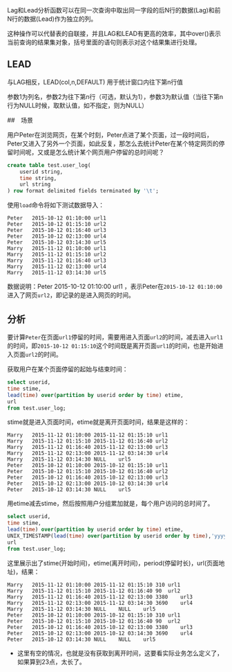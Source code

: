 Lag和Lead分析函数可以在同一次查询中取出同一字段的后N行的数据(Lag)和前N行的数据(Lead)作为独立的列。

这种操作可以代替表的自联接，并且LAG和LEAD有更高的效率，其中over()表示当前查询的结果集对象，括号里面的语句则表示对这个结果集进行处理。



## LEAD

与LAG相反，LEAD(col,n,DEFAULT) 用于统计窗口内往下第n行值

参数1为列名，参数2为往下第n行（可选，默认为1），参数3为默认值（当往下第n行为NULL时候，取默认值，如不指定，则为NULL）

##　场景

用户Peter在浏览网页，在某个时刻，Peter点进了某个页面，过一段时间后，Peter又进入了另外一个页面，如此反复，那怎么去统计Peter在某个特定网页的停留时间呢，又或是怎么统计某个网页用户停留的总时间呢？

```sql
create table test.user_log(
    userid string,
    time string,
    url string
) row format delimited fields terminated by '\t';
```

使用`load`命令将如下测试数据导入：

```
Peter	2015-10-12 01:10:00	url1
Peter	2015-10-12 01:15:10	url2
Peter	2015-10-12 01:16:40	url3
Peter	2015-10-12 02:13:00	url4
Peter	2015-10-12 03:14:30	url5
Marry	2015-11-12 01:10:00	url1
Marry	2015-11-12 01:15:10	url2
Marry	2015-11-12 01:16:40	url3
Marry	2015-11-12 02:13:00	url4
Marry	2015-11-12 03:14:30	url5
```

数据说明：Peter	2015-10-12 01:10:00	url1   ，表示Peter在`2015-10-12 01:10:00`进入了网页`url2`，即记录的是进入网页的时间。

## 分析

要计算`Peter`在页面`url1`停留的时间，需要用进入页面`url2`的时间，减去进入`url1`的时间，即`2015-10-12 01:15:10`这个时间既是离开页面`url1`的时间，也是开始进入页面`url2`的时间。

获取用户在某个页面停留的起始与结束时间：

```sql
select userid,
time stime,
lead(time) over(partition by userid order by time) etime,
url 
from test.user_log;
```

stime就是进入页面时间，etime就是离开页面时间，结果是这样的：

```
Marry	2015-11-12 01:10:00	2015-11-12 01:15:10	url1
Marry	2015-11-12 01:15:10	2015-11-12 01:16:40	url2
Marry	2015-11-12 01:16:40	2015-11-12 02:13:00	url3
Marry	2015-11-12 02:13:00	2015-11-12 03:14:30	url4
Marry	2015-11-12 03:14:30	NULL	url5
Peter	2015-10-12 01:10:00	2015-10-12 01:15:10	url1
Peter	2015-10-12 01:15:10	2015-10-12 01:16:40	url2
Peter	2015-10-12 01:16:40	2015-10-12 02:13:00	url3
Peter	2015-10-12 02:13:00	2015-10-12 03:14:30	url4
Peter	2015-10-12 03:14:30	NULL	url5
```

用etime减去stime，然后按照用户分组累加就是，每个用户访问的总时间了。

```sql
select userid,
time stime,
lead(time) over(partition by userid order by time) etime,
UNIX_TIMESTAMP(lead(time) over(partition by userid order by time),'yyyy-MM-dd HH:mm:ss')- UNIX_TIMESTAMP(time,'yyyy-MM-dd HH:mm:ss') period,
url 
from test.user_log;
```

这里展示出了stime(开始时间)，etime(离开时间)，period(停留时长)，url(页面地址)，结果：

```
Marry	2015-11-12 01:10:00	2015-11-12 01:15:10	310	url1
Marry	2015-11-12 01:15:10	2015-11-12 01:16:40	90	url2
Marry	2015-11-12 01:16:40	2015-11-12 02:13:00	3380	url3
Marry	2015-11-12 02:13:00	2015-11-12 03:14:30	3690	url4
Marry	2015-11-12 03:14:30	NULL	NULL	url5
Peter	2015-10-12 01:10:00	2015-10-12 01:15:10	310	url1
Peter	2015-10-12 01:15:10	2015-10-12 01:16:40	90	url2
Peter	2015-10-12 01:16:40	2015-10-12 02:13:00	3380	url3
Peter	2015-10-12 02:13:00	2015-10-12 03:14:30	3690	url4
Peter	2015-10-12 03:14:30	NULL	NULL	url5
```

- 这里有空的情况，也就是没有获取到离开时间，这要看实际业务怎么定义了，如果算到23点，太长了。
